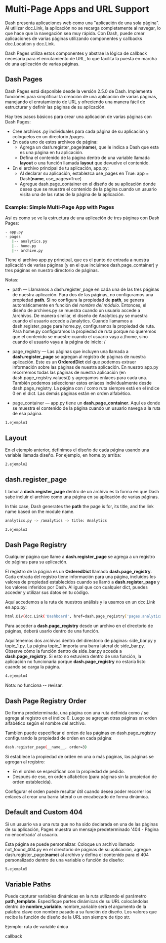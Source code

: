 # Multi-Page Apps and URL Support


Dash presenta aplicaciones web como una "aplicación de una sola página". Al utilizar dcc.Link, la aplicación no se recarga completamente al navegar, lo que hace que la navegación sea muy rápida. Con Dash, puede crear aplicaciones de varias páginas utilizando componentes y callbacks dcc.Location y dcc.Link.

Dash Pages utiliza estos componentes y abstrae la lógica de callback necesaria para el enrutamiento de URL, lo que facilita la puesta en marcha de una aplicación de varias páginas. 

## Dash Pages

Dash Pages está disponible desde la versión 2.5.0 de Dash. Implementa funciones para simplificar la creación de una aplicación de varias páginas, manejando el enrutamiento de URL y ofreciendo una manera fácil de estructurar y definir las páginas de su aplicación.

Hay tres pasos básicos para crear una aplicación de varias páginas con Dash Pages:

- Cree archivos .py individuales para cada página de su aplicación y colóquelos en un directorio /pages.
- En cada uno de estos archivos de página:
    - Agrega un dash.register_page(__name__), que le indica a Dash que esta es una página en tu aplicación.
    - Defina el contenido de la página dentro de una variable llamada **layout** o una función llamada **layout** que devuelve el contenido.
- En el archivo principal de tu aplicación, app.py:
    - Al declarar su aplicación, establezca use_pages en True: app = Dash(__name__, use_pages=True)
    - Agregue dash.page_container en el diseño de su aplicación donde desea que se muestre el contenido de la página cuando un usuario visita una de las rutas de la página de la aplicación.

### Example: Simple Multi-Page App with Pages

Así es como se ve la estructura de una aplicación de tres páginas con Dash Pages:

```bash
- app.py
- pages
   |-- analytics.py
   |-- home.py
   |-- archive.py
```

Tiene el archivo app.py principal, que es el punto de entrada a nuestra aplicación de varias páginas (y en el que incluimos dash.page_container) y tres páginas en nuestro directorio de páginas.

Notas:

- path — Llamamos a dash.register_page en cada una de las tres páginas de nuestra aplicación. Para dos de las páginas, no configuramos una propiedad **path**. Si no configura la propiedad de **path**, se genera automáticamente en función del *nombre del módulo*. Entonces, el diseño de archives.py se muestra cuando un usuario accede a /archivos. De manera similar, el diseño de Analytics.py se muestra cuando el usuario accede a /analytics. Cuando llamamos a dash.register_page para home.py, configuramos la propiedad de ruta. Para home.py configuramos la propiedad de ruta porque no queremos que el contenido se muestre cuando el usuario vaya a /home, sino cuando el usuario vaya a la página de inicio: /

- page_registry — Las páginas que incluyen una llamada a **dash.register_page** se agregan al registro de páginas de nuestra aplicación. Este es un **OrderedDict** del que podemos extraer información sobre las páginas de nuestra aplicación. En nuestro app.py recorremos todas las páginas de nuestra aplicación (en dash.page_registry.values()) y agregamos enlaces para cada una. También podemos seleccionar estos enlaces individualmente desde dash.page_registry. La página con / como ruta siempre está en el índice 0 en el dict. Las demás páginas están en orden alfabético.

- page_container — app.py tiene un **dash.page_container**. Aquí es donde se muestra el contenido de la página cuando un usuario navega a la ruta de esa página.

```bash
1.ejemplo1
```

## Layout

En el ejemplo anterior, definimos el diseño de cada página usando una variable llamada diseño. Por ejemplo, en home.py arriba:

```bash
2.ejemplo2
```

## dash.register_page

Llamar a **dash.register_page** dentro de un archivo es la forma en que Dash sabe incluir el archivo como una página en su aplicación de varias páginas.

In this case, Dash generates the **path** the page is for, its title, and the link name based on the module name.

```bash
analytics.py -> /analytics -> title: Analytics
```

```bash
3.ejemplo3
```

## Dash Page Registry

Cualquier página que llame a **dash.register_page** se agrega a un registro de páginas para su aplicación.

El registro de la página es un **OrderedDict** llamado **dash.page_registry**. Cada entrada del registro tiene información para una página, incluidos los valores de propiedad establecidos cuando se llamó a **dash.register_page** y los valores inferidos por Dash. Al igual que con cualquier dict, puedes acceder y utilizar sus datos en tu código.

Aquí accedemos a la ruta de nuestros análisis y la usamos en un dcc.Link en app.py:

```bash
html.Div(dcc.Link('Dashboard', href=dash.page_registry['pages.analytics']['path']))
```

Para acceder a **dash.page_registry** desde un archivo en el directorio de páginas, deberá usarlo dentro de una función.

Aquí tenemos dos archivos dentro del directorio de páginas: side_bar.py y topic_1.py. La página topic_1 importa una barra lateral de side_bar.py. Observe cómo la función dentro de side_bar.py accede a **dash.page_registry**. Si esto no estuviera dentro de una función, la aplicación no funcionaría porque **dash.page_registry** no estaría listo cuando se carga la página.

```bash
4.ejemplo4
```

Nota: no funciona -- revisar.

## Dash Page Registry Order

De forma predeterminada, una página con una ruta definida como / se agrega al registro en el índice 0. Luego se agregan otras páginas en orden alfabético según el nombre del archivo.

También puede especificar el orden de las páginas en dash.page_registry configurando la propiedad de orden en cada página:

```bash
dash.register_page(__name__, order=3)
```

Si establece la propiedad de orden en una o más páginas, las páginas se agregan al registro:

- En el orden se especifican con la propiedad de pedido.
- Después de eso, en orden alfabético (para páginas sin la propiedad de orden establecida).

Configurar el orden puede resultar útil cuando desea poder recorrer los enlaces al crear una barra lateral o un encabezado de forma dinámica.

## Default and Custom 404

Si un usuario va a una ruta que no ha sido declarada en una de las páginas de su aplicación, Pages muestra un mensaje predeterminado '404 - Página no encontrada' al usuario.

Esta página se puede personalizar. Coloque un archivo llamado not_found_404.py en el directorio de páginas de su aplicación, agregue dash.register_page(__name__) al archivo y defina el contenido para el 404 personalizado dentro de una variable o función de diseño:

```bash
5.ejemplo5
```

## Variable Paths

Puede capturar variables dinámicas en la ruta utilizando el parámetro **path_template**. Especifique partes dinámicas de su URL colocándolas dentro de **nombre_variable**. nombre_variable será el argumento de la palabra clave con nombre pasado a su función de diseño. Los valores que recibe la función de diseño de la URL son siempre de tipo str.

Ejemplo: ruta de variable única








callback


